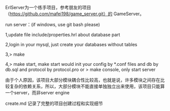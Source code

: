 ErlServer为一个练手项目，参考朋友的项目（https://github.com/mafei198/game_server.git）的 GameServer。
    
run server：(if windows, use git bash please)

  1,update file include/properties.hrl about database part

  2,login in your mysql, just create your databases without tables

  3,\> make

  4,\> make start, make start would init your config by *.conf files and db by db.sql and protocol by protocol.pro 
    or \> make console, only start server

由于个人原因，该项目大部分模块耦合性比较高，也就是说，许多模块之间存在比较复杂的依赖关系，所以，大部分模块不能直接单独独立出来使用，该项目只能算一个server，而非server engine

create.md 记录了完整的项目创建过程和实现细节